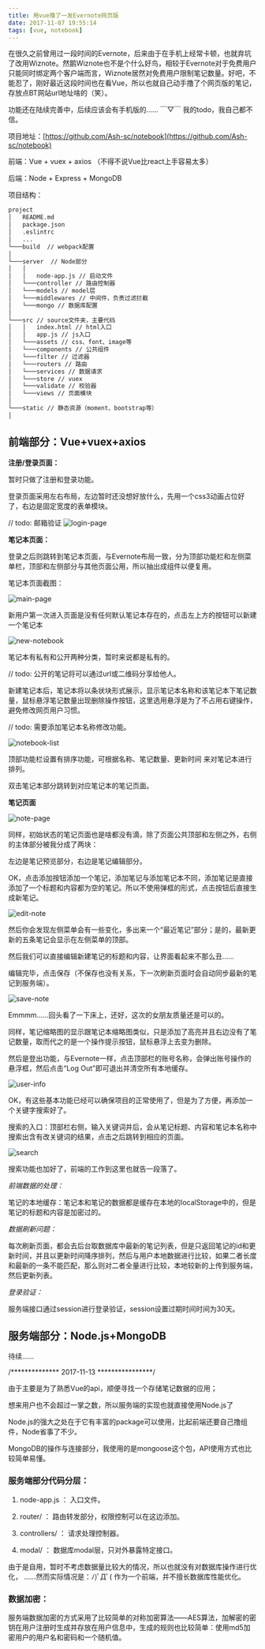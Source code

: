 ```yaml
---
title: 用vue撸了一发Evernote网页版
date: 2017-11-07 19:55:14
tags: [vue, notebook]
---
```


在很久之前曾用过一段时间的Evernote，后来由于在手机上经常卡顿，也就弃坑了改用Wiznote。然鹅Wiznote也不是个什么好鸟，相较于Evernote对于免费用户只能同时绑定两个客户端而言，Wiznote居然对免费用户限制笔记数量。好吧，不能忍了，刚好最近这段时间也在看Vue，所以也就自己动手撸了个网页版的笔记，存放点BT网站url地址啥的（笑）。

功能还在陆续完善中，后续应该会有手机版的…… ￣▽￣   我的todo，我自己都不信。


项目地址：[https://github.com/Ash-sc/notebook](https://github.com/Ash-sc/notebook)

前端：Vue + vuex + axios （不得不说Vue比react上手容易太多）

后端：Node + Express + MongoDB 

项目结构：
``` bash
project
│   README.md
│   package.json
│   .eslintrc
│   ...
└───build  // webpack配置
│
└───server  // Node部分
│   │
│   │   node-app.js // 启动文件 
│   └───controller // 路由控制器
│   └───models // model层
│   └───middlewares // 中间件，负责过滤拦截
│   └───mongo // 数据库配置
│
└───src // source文件夹，主要代码
│   │   index.html // html入口
│   │   app.js // js入口 
│   └───assets // css、font、image等
│   └───components // 公共组件
│   └───filter // 过滤器
│   └───routers // 路由
│   └───services // 数据请求
│   └───store // vuex
│   └───validate // 校验器
│   └───views // 页面模块
│
└───static // 静态资源（moment、bootstrap等）
│
```
## 前端部分：Vue+vuex+axios

**注册/登录页面：**

暂时只做了注册和登录功能。

登录页面采用左右布局，左边暂时还没想好放什么，先用一个css3动画占位好了，右边是固定宽度的表单模块。

 // todo: 邮箱验证
![login-page](//web-site-files.ashshen.cc/blog/notebook/login_page.png)

**笔记本页面：**

登录之后则跳转到笔记本页面，与Evernote布局一致，分为顶部功能栏和左侧菜单栏，顶部和左侧部分与其他页面公用，所以抽出成组件以便复用。

笔记本页面截图：

![main-page](//web-site-files.ashshen.cc/blog/notebook/notebook_page_1.png)

新用户第一次进入页面是没有任何默认笔记本存在的，点击左上方的按钮可以新建一个笔记本

![new-notebook](//web-site-files.ashshen.cc/blog/notebook/notebook_page_newnotebook.png)

笔记本有私有和公开两种分类，暂时来说都是私有的。

// todo: 公开的笔记将可以通过url或二维码分享给他人。

新建笔记本后，笔记本将以条状块形式展示，显示笔记本名称和该笔记本下笔记数量，鼠标悬浮笔记数量出现删除操作按钮，这里选用悬浮是为了不占用右键操作，避免修改网页用户习惯。

// todo: 需要添加笔记本名称修改功能。

![notebook-list](//web-site-files.ashshen.cc/blog/notebook/notebook_page_list.png)

顶部功能栏设置有排序功能，可根据名称、笔记数量、更新时间 来对笔记本进行排列。

双击笔记本部分跳转到对应笔记本的笔记页面。

**笔记页面**

![note-page](//web-site-files.ashshen.cc/blog/notebook/note_page_1.png)

同样，初始状态的笔记页面也是啥都没有滴，除了页面公共顶部和左侧之外，右侧的主体部分被我分成了两块：

左边是笔记预览部分，右边是笔记编辑部分。

OK，点击添加按钮添加一个笔记，添加笔记与添加笔记本不同，添加笔记是直接添加了一个标题和内容都为空的笔记。所以不使用弹框的形式，点击按钮后直接生成新笔记。

![edit-note](//web-site-files.ashshen.cc/blog/notebook/note_page_newnote.png)

然后你会发现左侧菜单会有一些变化，多出来一个“最近笔记”部分；是的，最新更新的五条笔记会显示在左侧菜单的顶部。

然后我们可以直接编辑新建笔记的标题和内容，让界面看起来不那么丑……

编辑完毕，点击保存（不保存也没有关系，下一次刷新页面时会自动同步最新的笔记到服务端）。

![save-note](//web-site-files.ashshen.cc/blog/notebook/note_page_edit.png)

Emmmm……回头看了一下床上，还好，这次的女朋友质量还是可以的。

同样，笔记缩略图的显示跟笔记本缩略图类似，只是添加了高亮并且右边没有了笔记数量，取而代之的是一个操作提示按钮，鼠标悬浮上去变为删除。

然后是登出功能，与Evernote一样，点击顶部栏的账号名称，会弹出账号操作的悬浮框，然后点击“Log Out”即可退出并清空所有本地缓存。

![user-info](//web-site-files.ashshen.cc/blog/notebook/account_option.png)

OK，有这些基本功能已经可以确保项目的正常使用了，但是为了方便，再添加一个关键字搜索好了。

搜索的入口：顶部栏右侧，输入关键词并后，会从笔记标题、内容和笔记本名称中搜索出含有改关键词的结果，点击之后跳转到相应的页面。

![search](//web-site-files.ashshen.cc/blog/notebook/search_function.png)

搜索功能也加好了，前端的工作到这里也就告一段落了。

*前端数据的处理：*

笔记的本地缓存：笔记本和笔记的数据都是缓存在本地的localStorage中的，但是笔记的标题和内容是加密过的。

*数据刷新问题：*

每次刷新页面，都会去后台取数据库中最新的笔记列表，但是只返回笔记的id和更新时间，并且以更新时间降序排列，然后与用户本地数据进行比较，如果二者长度和最新的一条不能匹配，那么则对二者全量进行比较，本地较新的上传到服务端，然后更新列表。

*登录验证：*

服务端接口通过session进行登录验证，session设置过期时间时间为30天。

## 服务端部分：Node.js+MongoDB

待续……

/************** 2017-11-13 ****************/

由于主要是为了熟悉Vue的api，顺便寻找一个存储笔记数据的应用；

想来用户也不会超过一掌之数，所以服务端的实现也就直接使用Node.js了

Node.js的强大之处在于它有丰富的package可以使用，比起前端还要自己撸组件，Node省事了不少。

MongoDB的操作与连接部分，我使用的是mongoose这个包，API使用方式也比较简单易懂。

### 服务端部分代码分层：

1. node-app.js ：  入口文件。

2. router/ ：          路由转发部分，权限控制可以在这边添加。

3. controllers/ ：  请求处理控制器。

4. modal/ ：         数据库modal层，只对外暴露特定接口。

由于是自用，暂时不考虑数据量比较大的情况，所以也就没有对数据库操作进行优化， ……然而实际情况是：ﾉ)ﾟДﾟ(  作为一个前端，并不擅长数据库性能优化。

### 数据加密：

服务端数据加密的方式采用了比较简单的对称加密算法——AES算法，加解密的密钥在用户注册时生成并存放在用户信息中，生成的规则也比较简单：使用md5加密用户的用户名和密码和一个随机值。
